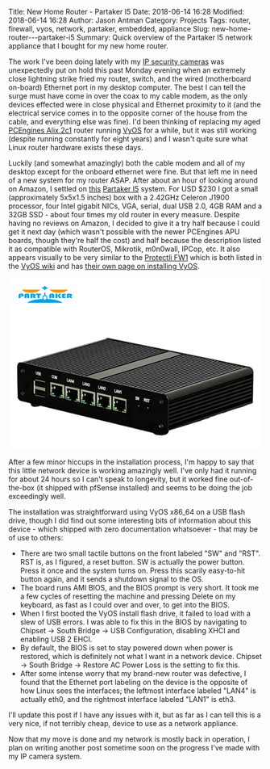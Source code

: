 Title: New Home Router - Partaker I5
Date: 2018-06-14 16:28
Modified: 2018-06-14 16:28
Author: Jason Antman
Category: Projects
Tags: router, firewall, vyos, network, partaker, embedded, appliance
Slug: new-home-router---partaker-i5
Summary: Quick overview of the Partaker I5 network appliance that I bought for my new home router.

The work I've been doing lately with my [IP security cameras](/2018/05/linux-surveillance-camera-software-evaluation/) was unexpectedly put on hold this past Monday evening when an extremely close lightning strike fried my router, switch, and the wired (motherboard on-board) Ethernet port in my desktop computer. The best I can tell the surge must have come in over the coax to my cable modem, as the only devices effected were in close physical and Ethernet proximity to it (and the electrical service comes in to the opposite corner of the house from the cable, and everything else was fine). I'd been thinking of replacing my aged [PCEngines Alix.2c1](https://www.pcengines.ch/alix2c1.htm) router running [VyOS](https://vyos.io/) for a while, but it was still working (despite running constantly for eight years) and I wasn't quite sure what Linux router hardware exists these days.

Luckily (and somewhat amazingly) both the cable modem and all of my desktop except for the onboard ethernet were fine. But that left me in need of a new system for my router ASAP. After about an hour of looking around on Amazon, I settled on [this](https://www.amazon.com/gp/product/B073F9GHKL/) [Partaker I5](http://www.inctel.com.cn/product/detail/338.html) system. For USD $230 I got a small (approximately 5x5x1.5 inches) box with a 2.42GHz Celeron J1900 processor, four Intel gigabit NICs, VGA, serial, dual USB 2.0, 4GB RAM and a 32GB SSD - about four times my old router in every measure. Despite having no reviews on Amazon, I decided to give it a try half because I could get it next day (which wasn't possible with the newer PCEngines APU boards, though they're half the cost) and half because the description listed it as compatible with RouterOS, Mikrotik, m0n0wall, IPCop, etc. It also appears visually to be very similar to the [Protectli FW1](https://protectli.com/product/fw1/) which is both listed in the [VyOS wiki](https://wiki.vyos.net/wiki/Network_appliances) and has [their own page on installing VyOS](https://protectli.com/kb/how-to-install-vyos-on-the-vault/).

![stock photo of Partaker I5 appliance](/GFX/partaker_i5.jpg)

After a few minor hiccups in the installation process, I'm happy to say that this little network device is working amazingly well. I've only had it running for about 24 hours so I can't speak to longevity, but it worked fine out-of-the-box (it shipped with pfSense installed) and seems to be doing the job exceedingly well.

The installation was straightforward using VyOS x86_64 on a USB flash drive, though I did find out some interesting bits of information about this device - which shipped with zero documentation whatsoever - that may be of use to others:

* There are two small tactile buttons on the front labeled "SW" and "RST". RST is, as I figured, a reset button. SW is actually the power button. Press it once and the system turns on. Press this scarily easy-to-hit button again, and it sends a shutdown signal to the OS.
* The board runs AMI BIOS, and the BIOS prompt is very short. It took me a few cycles of resetting the machine and pressing Delete on my keyboard, as fast as I could over and over, to get into the BIOS.
* When I first booted the VyOS install flash drive, it failed to load with a slew of USB errors. I was able to fix this in the BIOS by navigating to Chipset -> South Bridge -> USB Configuration, disabling XHCI and enabling USB 2 EHCI.
* By default, the BIOS is set to stay powered down when power is restored, which is definitely not what I want in a network device. Chipset -> South Bridge -> Restore AC Power Loss is the setting to fix this.
* After some intense worry that my brand-new router was defective, I found that the Ethernet port labeling on the device is the opposite of how Linux sees the interfaces; the leftmost interface labeled "LAN4" is actually eth0, and the rightmost interface labeled "LAN1" is eth3.

I'll update this post if I have any issues with it, but as far as I can tell this is a very nice, if not terribly cheap, device to use as a network appliance.

Now that my move is done and my network is mostly back in operation, I plan on writing another post sometime soon on the progress I've made with my IP camera system.

